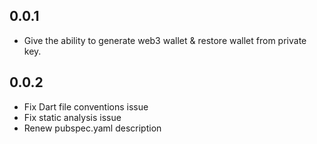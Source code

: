 ## 0.0.1

* Give the ability to generate web3 wallet & restore wallet from private key.

## 0.0.2
* Fix Dart file conventions issue
* Fix static analysis issue
* Renew pubspec.yaml description
